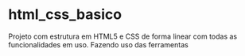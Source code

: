 # html_css_basico

Projeto com estrutura em HTML5 e CSS de forma linear com todas as funcionalidades em uso.
Fazendo uso das ferramentas
